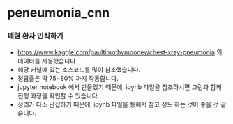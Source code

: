 # peneumonia_cnn

### 폐렴 환자 인식하기

- https://www.kaggle.com/paultimothymooney/chest-xray-pneumonia 의 데이터를 사용했습니다
- 해당 커널에 있는 소스코드를 많이 참조했습니다.
- 정답률은 약 75~80% 까지 작동합니다.
- jupyter notebook 에서 만들었기 때문에, ipynb 파일을 참조하시면 그림과 함께 진행 과정을 확인할 수 있습니다. 
- 정리가 다소 난잡하기 때문에, ipynb 파일을 통해서 참고 정도 하는 것이 좋을 것 같습니다. 
